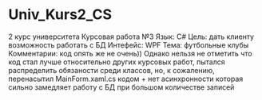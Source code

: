 # Univ_Kurs2_CS
2 курс университета
Курсовая работа №3
Язык: С#
Цель: дать клиенту возможность работать с БД
Интефейс: WPF
Тема: футбольные клубы
Комментарии: код опять же не очень))
Однако нельзя не отметить что код стал лучше относительно других курсовых работ, пытался распределить обязаности среди классов, но, к сожалению, перенасытил MainForm.xaml.cs кодом + нет асинхронности которая сильно замедляет работу с БД при большом количестве записей
